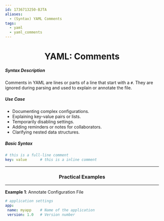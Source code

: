 ```yaml
---
id: 1736713250-BJTA
aliases:
  - (Syntax) YAML Comments
tags:
  - yaml
  - yaml_comments
---
```


<center>
<h1>YAML: Comments</h1>
</center>


##### Syntax Description
Comments in YAML are lines or parts of a line that start with a `#`. They are
ignored during parsing and used to explain or annotate the file.

##### Use Case
- Documenting complex configurations.
- Explaining key-value pairs or lists.
- Temporarily disabling settings.
- Adding reminders or notes for collaborators.
- Clarifying nested data structures.

##### Basic Syntax
```YAML
# this is a full-line comment
key: value      # this is a inline comment
```

<center>
  <hr>
  <h3>Practical Examples</h3>
  <hr>
</center>


**Example 1**: Annotate Configuration File
```YAML
# application settings
app:
 name: myapp    # Name of the application
 version: 1.0   # Version number
```


